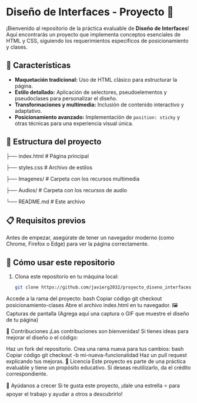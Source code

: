 # Diseño de Interfaces - Proyecto 🚀

¡Bienvenido al repositorio de la práctica evaluable de **Diseño de Interfaces**! Aquí encontrarás un proyecto que implementa conceptos esenciales de HTML y CSS, siguiendo los requerimientos específicos de posicionamiento y clases. 

## 🌟 Características

- **Maquetación tradicional:** Uso de HTML clásico para estructurar la página.
- **Estilo detallado:** Aplicación de selectores, pseudoelementos y pseudoclases para personalizar el diseño.
- **Transformaciones y multimedia:** Inclusión de contenido interactivo y adaptativo.
- **Posicionamiento avanzado:** Implementación de `position: sticky` y otras técnicas para una experiencia visual única.

## 📂 Estructura del proyecto

├── index.html # Página principal

├── styles.css # Archivo de estilos

├── Imagenes/ # Carpeta con los recursos multimedia

├── Audios/ # Carpeta con los recursos de audio

└── README.md # Este archivo

## 📋 Requisitos previos

Antes de empezar, asegúrate de tener un navegador moderno (como Chrome, Firefox o Edge) para ver la página correctamente.

## 🚀 Cómo usar este repositorio

1. Clona este repositorio en tu máquina local:
   ```bash
   git clone https://github.com/javierg2032/proyecto_diseno_interfaces.git
Accede a la rama del proyecto:
bash
Copiar código
git checkout posicionamiento-clases
Abre el archivo index.html en tu navegador.
🖼️ Capturas de pantalla
(Agrega aquí una captura o GIF que muestre el diseño de tu página)

🤝 Contribuciones
¡Las contribuciones son bienvenidas! Si tienes ideas para mejorar el diseño o el código:

Haz un fork del repositorio.
Crea una rama nueva para tus cambios:
bash
Copiar código
git checkout -b mi-nueva-funcionalidad
Haz un pull request explicando tus mejoras.
🪪 Licencia
Este proyecto es parte de una práctica evaluable y tiene un propósito educativo. Si deseas reutilizarlo, da el crédito correspondiente.

📢 Ayúdanos a crecer
Si te gusta este proyecto, ¡dale una estrella ⭐ para apoyar el trabajo y ayudar a otros a descubrirlo!
